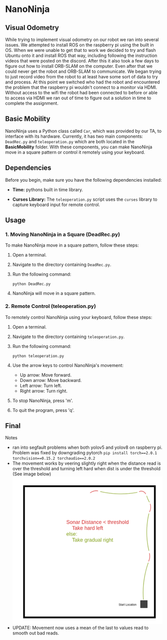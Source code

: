 # NanoNinja

## Visual Odometry

While trying to implement visual odometry on our robot we ran into several issues. We attempted to install ROS on the raspberry pi using the built in OS. When we were unable to get that to work we decided to try and flash Ubuntu onto it and install ROS that way, including following the instruction videos that were posted on the discord. After this it also took a few days to figure out how to install ORB-SLAM on the computer. Even after that we could never get the robot and ORB-SLAM to communicate. We began trying to just record video from the robot to at least have some sort of data to try and process. At this point we switched who had the robot and encountered the problem that the raspberry pi wouldn't connect to a monitor via HDMI. Without access to the wifi the robot had been connected to before or able to access via HDMI we ran out of time to figure out a solution in time to complete the assignment.

## Basic Mobility

NanoNinja uses a Python class called `Car`, which was provided by our TA, to interface with its hardware. Currently, it has two main components: `DeadRec.py` and `teleoperation.py` which are both located in the **BasicMobility** folder. With these components, you can make NanoNinja move in a square pattern or control it remotely using your keyboard.

## Dependencies

Before you begin, make sure you have the following dependencies installed:

- **Time:** pythons built in time library.

- **Curses Library:** The `teleoperation.py` script uses the `curses` library to capture keyboard input for remote control.

## Usage

### 1. Moving NanoNinja in a Square (DeadRec.py)

To make NanoNinja move in a square pattern, follow these steps:

1. Open a terminal.
2. Navigate to the directory containing `DeadRec.py`.
3. Run the following command:

   ```
   python DeadRec.py
   ```

4. NanoNinja will move in a square pattern.

### 2. Remote Control (teleoperation.py)

To remotely control NanoNinja using your keyboard, follow these steps:

1. Open a terminal.
2. Navigate to the directory containing `teleoperation.py`.
3. Run the following command:

   ```
   python teleoperation.py
   ```

4. Use the arrow keys to control NanoNinja's movement:
   - Up arrow: Move forward.
   - Down arrow: Move backward.
   - Left arrow: Turn left.
   - Right arrow: Turn right.

5. To stop NanoNinja, press 'm'.
6. To quit the program, press 'q'.

## Final

Notes
- ran into segfault problems when both yolov5 and yolov8 on raspberry pi.  Problem was fixed by downgrading pytorch ```pip install torch==2.0.1 torchvision==0.15.2 torchaudio==2.0.2```
- The movement works by veering slightly right when the distance read is over the threshold and turning left hard when dist is under the threshold (See image below)
![movement Diagram](./media/basicMovement.png)
- UPDATE: Movement now uses a mean of the last to values read to smooth out bad reads.